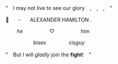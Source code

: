 "　I may not live to see our glory　,　,　,　"

🥂⠀ ⠀┈⠀⠀ ALEXANDER    HAMILTON .⠀

⠀⠀⠀_he_⠀⠀⠀⠀⠀⠀⠀♡⠀⠀⠀⠀⠀⠀⠀him

⠀⠀⠀⠀⠀ ⠀⠀bisex⠀⠀⠀⠀⠀⠀cis*guy*

"　But I will *gladly* join the **fight**!　"

